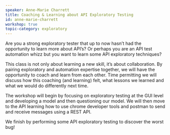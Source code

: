 ```yaml
---
speaker: Anne-Marie Charrett
title: Coaching & Learning about API Exploratory Testing
id: anne-marie-charrett
workshop: true
topic-category: exploratory
---
```

Are you a strong exploratory tester that up to now hasn’t had the opportunity to learn more about API’s? Or perhaps you are an API test automation whizz but you want to learn some API exploratory techniques?

This class is not only about learning a new skill, it’s about collaboration. By pairing exploratory and automation expertise together, we will have the opportunity to coach and learn from each other. Time permitting we will discuss how this coaching (and learning) felt, what lessons we learned and what we would do differently next time.

The workshop will begin by focusing on exploratory testing at the GUI level and developing a model and then questioning our model. We will then move to the API learning how to use chrome developer tools and postman to send and receive messages using a REST API.

We finish by performing some API exploratory testing to discover the worst bug!